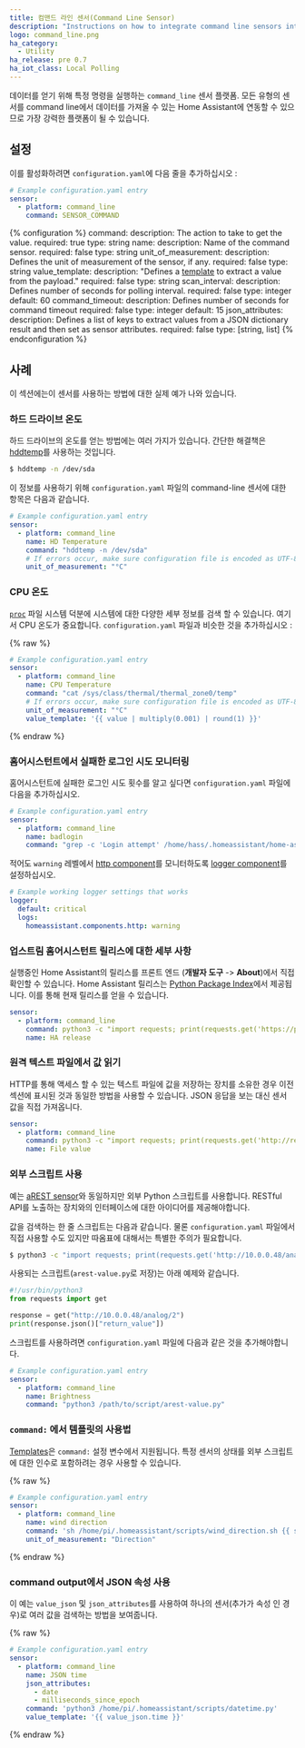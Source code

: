 ```yaml
---
title: 컴맨드 라인 센서(Command Line Sensor)
description: "Instructions on how to integrate command line sensors into Home Assistant."
logo: command_line.png
ha_category:
  - Utility
ha_release: pre 0.7
ha_iot_class: Local Polling
---
```



데이터를 얻기 위해 특정 명령을 실행하는 `command_line` 센서 플랫폼. 모든 유형의 센서를 command line에서 데이터를 가져올 수 있는 Home Assistant에 연동할 수 있으므로 가장 강력한 플랫폼이 될 수 있습니다.

## 설정

이를 활성화하려면 `configuration.yaml`에 다음 줄을 추가하십시오 :

```yaml
# Example configuration.yaml entry
sensor:
  - platform: command_line
    command: SENSOR_COMMAND
```

{% configuration %}
command:
  description: The action to take to get the value.
  required: true
  type: string
name:
  description: Name of the command sensor.
  required: false
  type: string
unit_of_measurement:
  description: Defines the unit of measurement of the sensor, if any.
  required: false
  type: string
value_template:
  description: "Defines a [template](/docs/configuration/templating/#processing-incoming-data) to extract a value from the payload."
  required: false
  type: string
scan_interval:
  description: Defines number of seconds for polling interval.
  required: false
  type: integer
  default: 60
command_timeout:
  description: Defines number of seconds for command timeout
  required: false
  type: integer
  default: 15
json_attributes:
  description: Defines a list of keys to extract values from a JSON dictionary result and then set as sensor attributes.
  required: false
  type: [string, list]
{% endconfiguration %}

## 사례

이 섹션에는이 센서를 사용하는 방법에 대한 실제 예가 나와 있습니다.

### 하드 드라이브 온도

하드 드라이브의 온도를 얻는 방법에는 여러 가지가 있습니다. 간단한 해결책은 [hddtemp](https://savannah.nongnu.org/projects/hddtemp/)를 사용하는 것입니다.

```bash
$ hddtemp -n /dev/sda
```

이 정보를 사용하기 위해 `configuration.yaml` 파일의 command-line 센서에 대한 항목은 다음과 같습니다.

```yaml
# Example configuration.yaml entry
sensor:
  - platform: command_line
    name: HD Temperature
    command: "hddtemp -n /dev/sda"
    # If errors occur, make sure configuration file is encoded as UTF-8
    unit_of_measurement: "°C"
```

### CPU 온도

[`proc`](https://en.wikipedia.org/wiki/Procfs) 파일 시스템 덕분에 시스템에 대한 다양한 세부 정보를 검색 할 수 있습니다. 여기서 CPU 온도가 중요합니다. `configuration.yaml` 파일과 비슷한 것을 추가하십시오 :

{% raw %}
```yaml
# Example configuration.yaml entry
sensor:
  - platform: command_line
    name: CPU Temperature
    command: "cat /sys/class/thermal/thermal_zone0/temp"
    # If errors occur, make sure configuration file is encoded as UTF-8
    unit_of_measurement: "°C"
    value_template: '{{ value | multiply(0.001) | round(1) }}'
```
{% endraw %}

### 홈어시스턴트에서 실패한 로그인 시도 모니터링

홈어시스턴트에 실패한 로그인 시도 횟수를 알고 싶다면 `configuration.yaml` 파일에 다음을 추가하십시오.

```yaml
# Example configuration.yaml entry
sensor:
  - platform: command_line
    name: badlogin
    command: "grep -c 'Login attempt' /home/hass/.homeassistant/home-assistant.log"
```

적어도 `warning` 레벨에서 [http component](/integrations/http/)를 모니터하도록 [logger component](/integrations/logger)를 설정하십시오.

```yaml
# Example working logger settings that works
logger:
  default: critical
  logs:
    homeassistant.components.http: warning
```

### 업스트림 홈어시스턴트 릴리스에 대한 세부 사항 

실행중인 Home Assistant의 릴리스를 프론트 엔드 (**개발자 도구** -> **About**)에서 직접 확인할 수 있습니다. Home Assistant 릴리스는 [Python Package Index](https://pypi.python.org/pypi)에서 제공됩니다. 이를 통해 현재 릴리스를 얻을 수 있습니다.

```yaml
sensor:
  - platform: command_line
    command: python3 -c "import requests; print(requests.get('https://pypi.python.org/pypi/homeassistant/json').json()['info']['version'])"
    name: HA release
```

### 원격 텍스트 파일에서 값 읽기 

HTTP를 통해 액세스 할 수 있는 텍스트 파일에 값을 저장하는 장치를 소유한 경우 이전 섹션에 표시된 것과 동일한 방법을 사용할 수 있습니다. JSON 응답을 보는 대신 센서 값을 직접 가져옵니다.

```yaml
sensor:
  - platform: command_line
    command: python3 -c "import requests; print(requests.get('http://remote-host/sensor_data.txt').text)"
    name: File value
```

### 외부 스크립트 사용 

예는 [aREST sensor](/integrations/arest#sensor)와 동일하지만 외부 Python 스크립트를 사용합니다. RESTful API를 노출하는 장치와의 인터페이스에 대한 아이디어를 제공해야합니다.

값을 검색하는 한 줄 스크립트는 다음과 같습니다. 물론 `configuration.yaml` 파일에서 직접 사용할 수도 있지만 따옴표에 대해서는 특별한 주의가 필요합니다.

```bash
$ python3 -c "import requests; print(requests.get('http://10.0.0.48/analog/2').json()['return_value'])"
```

사용되는 스크립트(`arest-value.py`로 저장)는 아래 예제와 같습니다.

```python
#!/usr/bin/python3
from requests import get

response = get("http://10.0.0.48/analog/2")
print(response.json()["return_value"])
```

스크립트를 사용하려면 `configuration.yaml` 파일에 다음과 같은 것을 추가해야합니다.

```yaml
# Example configuration.yaml entry
sensor:
  - platform: command_line
    name: Brightness
    command: "python3 /path/to/script/arest-value.py"
```

### `command:` 에서 템플릿의 사용법

[Templates](/docs/configuration/templating/)은 `command:` 설정 변수에서 지원됩니다. 특정 센서의 상태를 외부 스크립트에 대한 인수로 포함하려는 경우 사용할 수 있습니다.

{% raw %}
```yaml
# Example configuration.yaml entry
sensor:
  - platform: command_line
    name: wind direction
    command: 'sh /home/pi/.homeassistant/scripts/wind_direction.sh {{ states('sensor.wind_direction') }}'
    unit_of_measurement: "Direction"
```
{% endraw %}


### command output에서 ​​JSON 속성 사용

이 예는 `value_json` 및 `json_attributes`를 사용하여 하나의 센서(추가가 속성 인 경우)로 여러 값을 검색하는 방법을 보여줍니다.

{% raw %}
```yaml
# Example configuration.yaml entry
sensor:
  - platform: command_line
    name: JSON time
    json_attributes:
      - date
      - milliseconds_since_epoch
    command: 'python3 /home/pi/.homeassistant/scripts/datetime.py'
    value_template: '{{ value_json.time }}'
```
{% endraw %}
